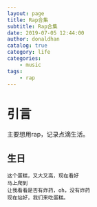 ```yaml
---
layout: page
title: Rap合集
subtitle: Rap合集
date: 2019-07-05 12:44:00
author: donaldhan
catalog: true
category: life
categories:
    - music
tags:
    - rap
---
```


# 引言
主要想用rap，记录点滴生活。




## 生日

```
这个蛋糕，又大又高，现在看好
马上爬到
让我看看是否有炸药，oh，没有炸药
现在站好，我们来吃蛋糕。
```

